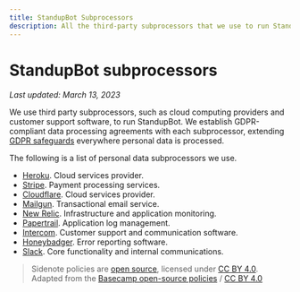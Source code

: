 ```yaml
---
title: StandupBot Subprocessors
description: All the third-party subprocessors that we use to run StandupBot.
---
```


# StandupBot subprocessors

*Last updated: March 13, 2023*

We use third party subprocessors, such as cloud computing providers and customer support software, to run StandupBot. We establish GDPR-compliant data processing agreements with each subprocessor, extending [GDPR safeguards](/policies/privacy/) everywhere personal data is processed.

The following is a list of personal data subprocessors we use. 

* [Heroku](https://www.salesforce.com/company/privacy/). Cloud services provider.
* [Stripe](https://stripe.com/privacy). Payment processing services.
* [Cloudflare](https://www.cloudflare.com/gdpr/introduction/). Cloud services provider.
* [Mailgun](https://www.mailgun.com/gdpr/). Transactional email service.
* [New Relic](https://newrelic.com/termsandconditions/privacy). Infrastructure and application monitoring.
* [Papertrail](https://www.solarwinds.com/general-data-protection-regulation-cloud). Application log management.
* [Intercom](https://www.intercom.com/legal/privacy). Customer support and communication software.
* [Honeybadger](https://www.honeybadger.io/gdpr/). Error reporting software.
* [Slack](https://slack.com/trust/privacy/privacy-policy). Core functionality and internal communications.


> Sidenote policies are [open source](https://github.com/sidenotehq/policies), licensed under [CC BY 4.0](https://creativecommons.org/licenses/by/4.0/). Adapted from the [Basecamp open-source policies](https://github.com/basecamp/policies) / [CC BY 4.0](https://creativecommons.org/licenses/by/4.0/)